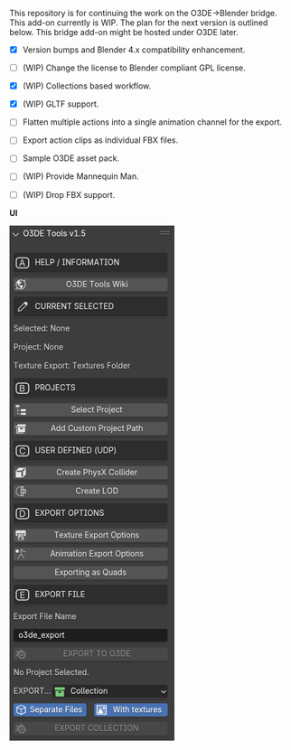 This repository is for continuing the work on the O3DE->Blender bridge. This add-on currently is WIP. The plan for the next version is outlined below. This bridge add-on might be hosted under O3DE later.

- [x] Version bumps and Blender 4.x compatibility enhancement.

- [ ] (WIP) Change the license to Blender compliant GPL license.

- [x] (WIP) Collections based workflow. 

- [x] (WIP) GLTF support. 

- [ ] Flatten multiple actions into a single animation channel for the export.

- [ ] Export action clips as individual FBX files.

- [ ] Sample O3DE asset pack.

- [ ] (WIP) Provide Mannequin Man.

- [ ] (WIP) Drop FBX support.


**UI**

![UI](Media/O3DE_BLender_Bridge.png)


